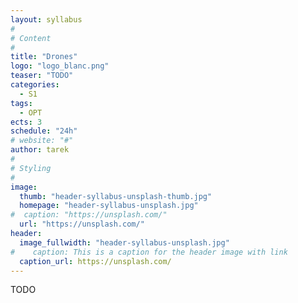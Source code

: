 ```yaml
---
layout: syllabus
#
# Content
#
title: "Drones"
logo: "logo_blanc.png"
teaser: "TODO"
categories:
  - S1
tags:
  - OPT
ects: 3
schedule: "24h"
# website: "#"
author: tarek
#
# Styling
#
image:
  thumb: "header-syllabus-unsplash-thumb.jpg"
  homepage: "header-syllabus-unsplash.jpg"
#  caption: "https://unsplash.com/"
  url: "https://unsplash.com/"
header:
  image_fullwidth: "header-syllabus-unsplash.jpg"
#    caption: This is a caption for the header image with link
  caption_url: https://unsplash.com/
---
```


TODO
